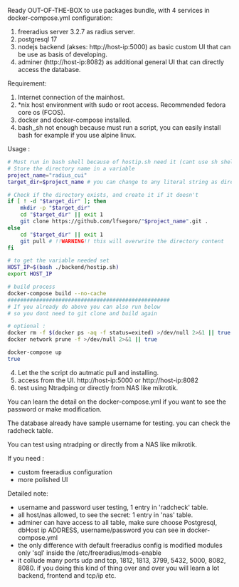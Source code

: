 Ready OUT-OF-THE-BOX to use packages bundle, with 4 services in docker-compose.yml configuration:
1. freeradius server 3.2.7 as radius server.
2. postgresql 17
3. nodejs backend (akses: http://host-ip:5000) as basic custom UI that can be use as basis of developing.
4. adminer (http://host-ip:8082) as additional general UI that can directly access the database.

Requirement:
1. Internet connection of the mainhost.
2. *nix host environment with sudo or root access. Recommended fedora core os (FCOS).
3. docker and docker-compose installed.
4. bash,,sh not enough because must run a script, you can easily install bash for example if you use alpine linux.
   
Usage :
```bash
# Must run in bash shell because of hostip.sh need it (cant use sh shell).
# Store the directory name in a variable
project_name="radius_cui"
target_dir=$project_name # you can change to any literal string as directory name

# Check if the directory exists, and create it if it doesn't
if [ ! -d "$target_dir" ]; then
    mkdir -p "$target_dir"
    cd "$target_dir" || exit 1
    git clone https://github.com/lfsegoro/"$project_name".git .
else
    cd "$target_dir" || exit 1
    git pull # !!WARNING!! this will overwrite the directory content
fi

# to get the variable needed set
HOST_IP=$(bash ./backend/hostip.sh)
export HOST_IP

# build process
docker-compose build --no-cache
###################################################
# If you already do above you can also run below
# so you dont need to git clone and build again

# optional :
docker rm -f $(docker ps -aq -f status=exited) >/dev/null 2>&1 || true
docker network prune -f >/dev/null 2>&1 || true

docker-compose up
true

```

4. Let the the script do autmatic pull and installing.
5. access from the UI.  http://host-ip:5000 or http://host-ip:8082
6. test using Ntradping or directly from NAS like mikrotik.

You can learn the detail on the docker-compose.yml if you want to see the password or make modification.

The database already have sample username for testing. you can check the radcheck table.

You can test using ntradping or directly from a NAS like mikrotik.

If you need :
- custom freeradius configuration
- more polished UI

Detailed note:
- username and password user testing, 1 entry in 'radcheck' table.
- all host/nas allowed, to see the secret: 1 entry in 'nas' table.
- adminer can have access to all table, make sure choose Postgresql, dbHost ip ADDRESS, username/password you can see in docker-compose.yml
- the only difference with default freeradius config is modified modules only  'sql' inside the /etc/freeradius/mods-enable
- it collude many ports udp and tcp, 1812, 1813, 3799, 5432, 5000, 8082, 8080. if you doing this kind of thing over and over you will learn a lot backend, frontend and tcp/ip etc.
